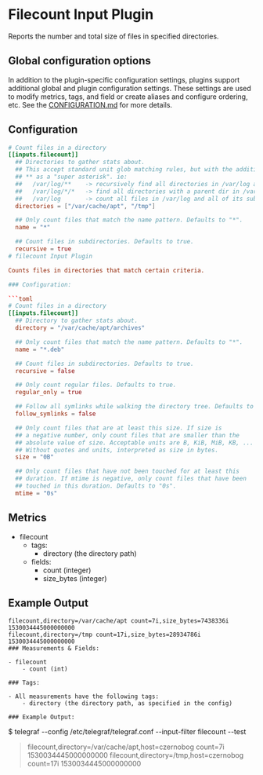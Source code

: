 # Filecount Input Plugin

Reports the number and total size of files in specified directories.

## Global configuration options <!-- @/docs/includes/plugin_config.md -->

In addition to the plugin-specific configuration settings, plugins support
additional global and plugin configuration settings. These settings are used to
modify metrics, tags, and field or create aliases and configure ordering, etc.
See the [CONFIGURATION.md][CONFIGURATION.md] for more details.

[CONFIGURATION.md]: ../../../docs/CONFIGURATION.md

## Configuration

```toml @sample.conf
# Count files in a directory
[[inputs.filecount]]
  ## Directories to gather stats about.
  ## This accept standard unit glob matching rules, but with the addition of
  ## ** as a "super asterisk". ie:
  ##   /var/log/**    -> recursively find all directories in /var/log and count files in each directories
  ##   /var/log/*/*   -> find all directories with a parent dir in /var/log and count files in each directories
  ##   /var/log       -> count all files in /var/log and all of its subdirectories
  directories = ["/var/cache/apt", "/tmp"]

  ## Only count files that match the name pattern. Defaults to "*".
  name = "*"

  ## Count files in subdirectories. Defaults to true.
  recursive = true
# filecount Input Plugin

Counts files in directories that match certain criteria.

### Configuration:

```toml
# Count files in a directory
[[inputs.filecount]]
  ## Directory to gather stats about.
  directory = "/var/cache/apt/archives"

  ## Only count files that match the name pattern. Defaults to "*".
  name = "*.deb"

  ## Count files in subdirectories. Defaults to true.
  recursive = false

  ## Only count regular files. Defaults to true.
  regular_only = true

  ## Follow all symlinks while walking the directory tree. Defaults to false.
  follow_symlinks = false

  ## Only count files that are at least this size. If size is
  ## a negative number, only count files that are smaller than the
  ## absolute value of size. Acceptable units are B, KiB, MiB, KB, ...
  ## Without quotes and units, interpreted as size in bytes.
  size = "0B"

  ## Only count files that have not been touched for at least this
  ## duration. If mtime is negative, only count files that have been
  ## touched in this duration. Defaults to "0s".
  mtime = "0s"
```

## Metrics

- filecount
  - tags:
    - directory (the directory path)
  - fields:
    - count (integer)
    - size_bytes (integer)

## Example Output

```shell
filecount,directory=/var/cache/apt count=7i,size_bytes=7438336i 1530034445000000000
filecount,directory=/tmp count=17i,size_bytes=28934786i 1530034445000000000
### Measurements & Fields:

- filecount
    - count (int)

### Tags:

- All measurements have the following tags:
    - directory (the directory path, as specified in the config)

### Example Output:

```
$ telegraf --config /etc/telegraf/telegraf.conf --input-filter filecount --test
> filecount,directory=/var/cache/apt,host=czernobog count=7i 1530034445000000000
> filecount,directory=/tmp,host=czernobog count=17i 1530034445000000000
```
